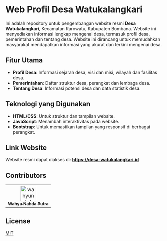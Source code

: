 # Web Profil Desa Watukalangkari

Ini adalah repository untuk pengembangan website resmi **Desa Watukalangkari**, Kecamatan Rarowatu, Kabupaten Bombana. Website ini menyediakan informasi lengkap mengenai desa, termasuk profil desa, pemerintahan dan tentang desa. Website ini dirancang untuk memudahkan masyarakat mendapatkan informasi yang akurat dan terkini mengenai desa.

## Fitur Utama
- **Profil Desa**: Informasi sejarah desa, visi dan misi, wilayah dan fasilitas desa.
- **Pemerintahan**: Daftar struktur desa, perangkat dan lembaga desa.
- **Tentang Desa**: Informasi potensi desa dan data statistik desa.

## Teknologi yang Digunakan
- **HTML/CSS**: Untuk struktur dan tampilan website.
- **JavaScript**: Menambah interaktivitas pada website.
- **Bootstrap**: Untuk memastikan tampilan yang responsif di berbagai perangkat.
  
## Link Website

Website resmi dapat diakses di: **https://desa-watukalangkari.id**

## Contributors

<table>
  <tr>
    <td align="center">
      <a href="https://github.com/wahyunahdaputra">
        <img src="https://github.com/wahyunahdaputra.png" width="50px;" alt="wahyunahdaputra"/>
        <br />
        <sub><b>Wahyu Nahda Putra</b></sub>
      </a>
    </td>
  </tr>
</table>

## License

[MIT](https://choosealicense.com/licenses/mit/)
